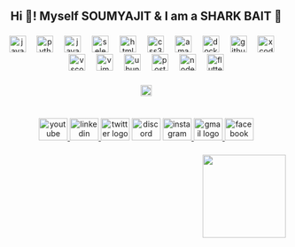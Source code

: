 

<!--
**smalien37/smalien37** is a ✨ _special_ ✨ repository because its `README.md` (this file) appears on your GitHub profile.

Here are some ideas to get you started:

- 🔭 I’m currently working on ...
- 🌱 I’m currently learning ...
- 👯 I’m looking to collaborate on ...
- 🤔 I’m looking for help with ...
- 💬 Ask me about ...
- 📫 How to reach me: ...
- 😄 Pronouns: ...
- ⚡ Fun fact: ...
-->

<h2 align="center">Hi 👋! Myself SOUMYAJIT & I am a SHARK BAIT 🦈</h2>



###



<div align="center">

 <img src="https://cdn.jsdelivr.net/gh/devicons/devicon/icons/java/java-original.svg" height="30" alt="java logo" />

 <img width="12" />

 <img src="https://cdn.jsdelivr.net/gh/devicons/devicon/icons/python/python-original.svg" height="30" alt="python logo" />

 <img width="12" />

 <img src="https://cdn.jsdelivr.net/gh/devicons/devicon/icons/javascript/javascript-original.svg" height="30" alt="javascript logo" />

 <img width="12" />

 <img src="https://cdn.jsdelivr.net/gh/devicons/devicon/icons/selenium/selenium-original.svg" height="30" alt="selenium logo" />

 <img width="12" />

 <img src="https://cdn.jsdelivr.net/gh/devicons/devicon/icons/html5/html5-original.svg" height="30" alt="html5 logo" />

 <img width="12" />

 <img src="https://cdn.jsdelivr.net/gh/devicons/devicon/icons/css3/css3-original.svg" height="30" alt="css3 logo" />

 <img width="12" />

 <img src="https://cdn.jsdelivr.net/gh/devicons/devicon/icons/amazonwebservices/amazonwebservices-original.svg" height="30" alt="amazonwebservices logo" />

 <img width="12" />

 <img src="https://cdn.jsdelivr.net/gh/devicons/devicon/icons/docker/docker-original.svg" height="30" alt="docker logo" />

 <img width="12" />

 <img src="https://cdn.jsdelivr.net/gh/devicons/devicon/icons/github/github-original.svg" height="30" alt="github logo" />

 <img width="12" />

 <img src="https://cdn.jsdelivr.net/gh/devicons/devicon/icons/xcode/xcode-original.svg" height="30" alt="xcode logo" />

 <img width="12" />

 <img src="https://cdn.jsdelivr.net/gh/devicons/devicon/icons/vscode/vscode-original.svg" height="30" alt="vscode logo" />

 <img width="12" />

 <img src="https://cdn.jsdelivr.net/gh/devicons/devicon/icons/vim/vim-original.svg" height="30" alt="vim logo" />

 <img width="12" />

 <img src="https://cdn.jsdelivr.net/gh/devicons/devicon/icons/ubuntu/ubuntu-plain.svg" height="30" alt="ubuntu logo" />

 <img width="12" />

 <img src="https://cdn.jsdelivr.net/gh/devicons/devicon/icons/postgresql/postgresql-original.svg" height="30" alt="postgresql logo" />

 <img width="12" />

 <img src="https://cdn.jsdelivr.net/gh/devicons/devicon/icons/nodejs/nodejs-original.svg" height="30" alt="nodejs logo" />

 <img width="12" />

 <img src="https://cdn.jsdelivr.net/gh/devicons/devicon/icons/flutter/flutter-original.svg" height="30" alt="flutter logo" />

</div>



###



<div align="center">

 <img height="20" src="https://media.tenor.com/qdO5tAWqwIAAAAAM/divider-discord.gif" />

</div>



###



<br clear="both">



<div align="center">

 <a href="https://www.youtube.com/channel/UCy2In5bKwI8z5SeD7ELMCEg" target="_blank">

  <img src="https://raw.githubusercontent.com/maurodesouza/profile-readme-generator/master/src/assets/icons/social/youtube/default.svg" width="52" height="40" alt="youtube logo" />

 </a>

 <a href="www.linkedin.com/in/soumyajit-mandal" target="_blank">

  <img src="https://raw.githubusercontent.com/maurodesouza/profile-readme-generator/master/src/assets/icons/social/linkedin/default.svg" width="52" height="40" alt="linkedin logo" />

 </a>

 <img src="https://raw.githubusercontent.com/maurodesouza/profile-readme-generator/master/src/assets/icons/social/twitter/default.svg" width="52" height="40" alt="twitter logo" />

 <img src="https://raw.githubusercontent.com/maurodesouza/profile-readme-generator/master/src/assets/icons/social/discord/default.svg" width="52" height="40" alt="discord logo" />

 <a href="https://www.instagram.com/desperately_depressed/" target="_blank">

  <img src="https://raw.githubusercontent.com/maurodesouza/profile-readme-generator/master/src/assets/icons/social/instagram/default.svg" width="52" height="40" alt="instagram logo" />

 </a>

 <a href="smalien37@gmail.com" target="_blank">

  <img src="https://raw.githubusercontent.com/maurodesouza/profile-readme-generator/master/src/assets/icons/social/gmail/default.svg" width="52" height="40" alt="gmail logo" />

 </a>

 <a href="https://www.facebook.com/soumyajit.mandal.56/" target="_blank">

  <img src="https://raw.githubusercontent.com/maurodesouza/profile-readme-generator/master/src/assets/icons/social/facebook/default.svg" width="52" height="40" alt="facebook logo" />

 </a>

</div>



###



<img align="right" height="150" src="https://media.tenor.com/xMmwPOqFFSAAAAAC/aesthetic-typing.gif" />



###
